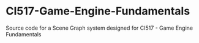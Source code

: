 # CI517-Game-Engine-Fundamentals
Source code for a Scene Graph system designed for CI517 - Game Engine Fundamentals
